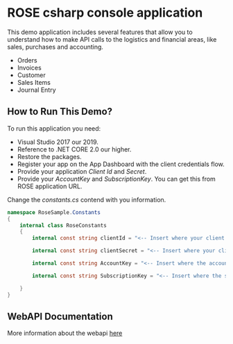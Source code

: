 # ROSE csharp console application

This demo application includes several features that allow you to understand how to make API calls to the logistics and financial areas, like sales, purchases and accounting.

* Orders
* Invoices 
* Customer
* Sales Items
* Journal Entry

## How to Run This Demo?

To run this application you need:

* Visual Studio 2017 our 2019.
* Reference to .NET CORE 2.0 our higher.
* Restore the packages.
* Register your app on the App Dashboard with the client credentials flow.
* Provide your application *Client Id* and *Secret*. 
* Provide your *AccountKey* and *SubscriptionKey*. You can get this from ROSE application URL.

Change the *constants.cs* contend with you information.

```csharp
namespace RoseSample.Constants
{
    internal class RoseConstants
    {
        internal const string clientId = "<-- Insert where your client id -->";

        internal const string clientSecret = "<-- Insert where your client client secret -->";

        internal const string AccountKey = "<-- Insert where the accountKey -->";

        internal const string SubscriptionKey = "<-- Insert where the subscription key -->";

    }
}
```

## WebAPI Documentation
More information about the webapi [here](https://apidoc.rose.primaverabss.com/)
